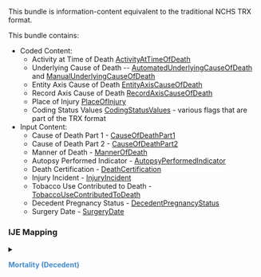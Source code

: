 This bundle is information-content equivalent to the traditional NCHS TRX format.

  This bundle contains:
  * Coded Content:
    * Activity at Time of Death <a href='StructureDefinition-vrdr-activity-at-time-of-death.html'>ActivityAtTimeOfDeath</a>
    * Underlying Cause of Death -- <a href='StructureDefinition-vrdr-automated-underlying-cause-of-death.html'>AutomatedUnderlyingCauseOfDeath</a> and <a href='StructureDefinition-vrdr-manual-underlying-cause-of-death.html'>ManualUnderlyingCauseOfDeath</a>
    * Entity Axis Cause of Death <a href='StructureDefinition-vrdr-entity-axis-cause-of-death.html'>EntityAxisCauseOfDeath</a>
    * Record Axis Cause of Death <a href='StructureDefinition-vrdr-record-axis-cause-of-death.html'>RecordAxisCauseOfDeath</a>
    * Place of Injury <a href='StructureDefinition-vrdr-place-of-injury.html'>PlaceOfInjury</a>
    * Coding Status Values <a href='StructureDefinition-vrdr-coding-status-values.html'>CodingStatusValues</a> - various flags that are part of the TRX format
  * Input Content:
    * Cause of Death Part 1 - <a href='StructureDefinition-vrdr-cause-of-death-part1.html'>CauseOfDeathPart1</a>
    * Cause of Death Part 2 - <a href='StructureDefinition-vrdr-cause-of-death-part2.html'>CauseOfDeathPart2</a>
    * Manner of Death - <a href='StructureDefinition-vrdr-manner-of-death.html'>MannerOfDeath</a>
    * Autopsy Performed Indicator - <a href='StructureDefinition-vrdr-autopsy-performed-indicator.html'>AutopsyPerformedIndicator</a>
    * Death Certification - <a href='StructureDefinition-vrdr-death-certification.html'>DeathCertification</a>
    * Injury Incident - <a href='StructureDefinition-vrdr-injury-incident.html'>InjuryIncident</a>
    * Tobacco Use Contributed to Death - <a href='StructureDefinition-vrdr-tobacco-use-contributed-to-death.html'>TobaccoUseContributedToDeath</a>
    * Decedent Pregnancy Status - <a href='StructureDefinition-vrdr-decedent-pregnancy-status.html'>DecedentPregnancyStatus</a>
    * Surgery Date - <a href='StructureDefinition-vrdr-surgery-date.html'>SurgeryDate</a>
### IJE Mapping

<style>
 .context-menu {cursor: context-menu; color: #438bca;}
 .context-menu:hover {opacity: 0.5;}
</style>
<details>

<summary>

<strong class='context-menu'> Mortality (Decedent) </strong>

</summary>
<table class='grid'>
<thead>
  <tr>
    <th style='text-align: center'><strong>Use Case</strong></th>
    <th><strong>#</strong></th>
    <th><strong>Description</strong></th>
    <th><strong>IJE Name</strong></th>
    <th><strong>Field</strong></th>
    <th><strong>Type</strong></th>
    <th><strong>Value Set/Comments</strong></th>
  </tr>
</thead>
<tbody>
<tr>
  <td style='text-align: center'>Mortality</td>
  <td>3</td>
  <td>Certificate Number</td>
  <td>FILENO</td>
  <td>identifier.extension[certificateNumber].value</td>
  <td>string(6)</td>
  <td>-</td>
</tr>
<tr>
  <td style='text-align: center'>Mortality</td>
  <td>5 or 121</td>
  <td>Auxiliary State file number</td>
  <td>AUXNO or AUXNO2</td>
  <td>identifier.extension[auxiliaryStateIdentifier1].value</td>
  <td>string(12)</td>
  <td>When the Jurisdiction provides AUXNO2, it will be stored in this field.  If the Jurisdiction only provides AUXNO, that value will be stored in this field</td>
</tr>
<tr>
  <td style='text-align: center'>Mortality</td>
  <td>NA</td>
  <td>Death Record Identifier</td>
  <td>*NO IJE MAPPING*</td>
  <td>identifier.value</td>
  <td>string(12)</td>
  <td>YYYYJJNNNNNN,  YYYY = death year JJ = jurisdiction  and NNNNNN = certificate number</td>
</tr>

</tbody>
</table>

</details>
<p></p>

